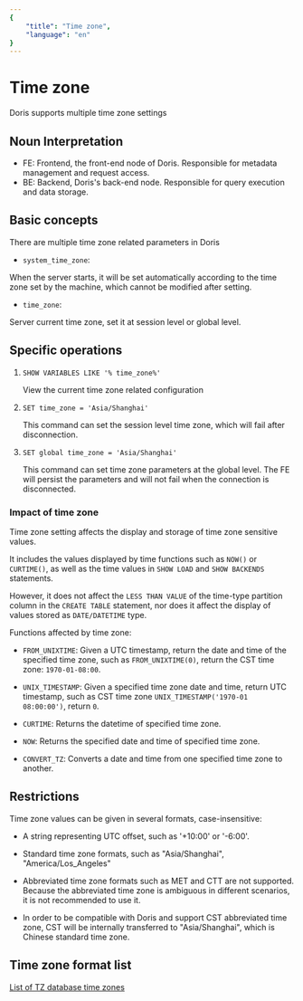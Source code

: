 ```yaml
---
{
    "title": "Time zone",
    "language": "en"
}
---
```


<!-- 
Licensed to the Apache Software Foundation (ASF) under one
or more contributor license agreements.  See the NOTICE file
distributed with this work for additional information
regarding copyright ownership.  The ASF licenses this file
to you under the Apache License, Version 2.0 (the
"License"); you may not use this file except in compliance
with the License.  You may obtain a copy of the License at

  http://www.apache.org/licenses/LICENSE-2.0

Unless required by applicable law or agreed to in writing,
software distributed under the License is distributed on an
"AS IS" BASIS, WITHOUT WARRANTIES OR CONDITIONS OF ANY
KIND, either express or implied.  See the License for the
specific language governing permissions and limitations
under the License.
-->

# Time zone

Doris supports multiple time zone settings

## Noun Interpretation

* FE: Frontend, the front-end node of Doris. Responsible for metadata management and request access.
* BE: Backend, Doris's back-end node. Responsible for query execution and data storage.

## Basic concepts

There are multiple time zone related parameters in Doris

* `system_time_zone`:

When the server starts, it will be set automatically according to the time zone set by the machine, which cannot be modified after setting.

* `time_zone`:

Server current time zone, set it at session level or global level.

## Specific operations

1. `SHOW VARIABLES LIKE '% time_zone%'`

    View the current time zone related configuration

2. `SET time_zone = 'Asia/Shanghai'`

    This command can set the session level time zone, which will fail after disconnection.

3. `SET global time_zone = 'Asia/Shanghai'`
   
    This command can set time zone parameters at the global level. The FE will persist the parameters and will not fail when the connection is disconnected.

### Impact of time zone

Time zone setting affects the display and storage of time zone sensitive values.

It includes the values displayed by time functions such as `NOW()` or `CURTIME()`, as well as the time values in `SHOW LOAD` and `SHOW BACKENDS` statements.

However, it does not affect the `LESS THAN VALUE` of the time-type partition column in the `CREATE TABLE` statement, nor does it affect the display of values stored as `DATE/DATETIME` type.

Functions affected by time zone:

* `FROM_UNIXTIME`: Given a UTC timestamp, return the date and time of the specified time zone, such as `FROM_UNIXTIME(0)`, return the CST time zone: `1970-01-08:00`.

* `UNIX_TIMESTAMP`: Given a specified time zone date and time, return UTC timestamp, such as CST time zone `UNIX_TIMESTAMP('1970-01 08:00:00')`, return `0`.

* `CURTIME`: Returns the datetime of specified time zone.

* `NOW`: Returns the specified date and time of specified time zone.

* `CONVERT_TZ`: Converts a date and time from one specified time zone to another.

## Restrictions

Time zone values can be given in several formats, case-insensitive:

* A string representing UTC offset, such as '+10:00' or '-6:00'.

* Standard time zone formats, such as "Asia/Shanghai", "America/Los_Angeles"

* Abbreviated time zone formats such as MET and CTT are not supported. Because the abbreviated time zone is ambiguous in different scenarios, it is not recommended to use it.

* In order to be compatible with Doris and support CST abbreviated time zone, CST will be internally transferred to "Asia/Shanghai", which is Chinese standard time zone.

## Time zone format list

[List of TZ database time zones](https://en.wikipedia.org/wiki/List_of_tz_database_time_zones)
